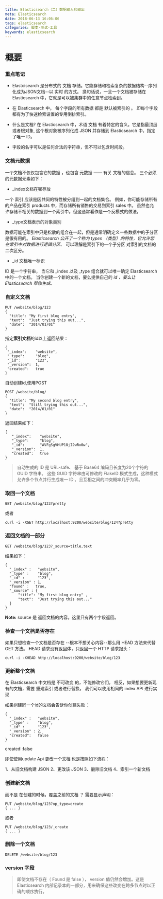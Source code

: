 ```yaml
---
title: Elasticsearch（二）数据输入和输出
meta: Elasticsearch
date: 2018-06-13 16:06:06
tags: elasticsearch
categories: 脚本-测试-工具
keywords: elasticsearch
---
```


# 概要
### 重点笔记

* Elastcisearch 是分布式的 文档 存储。它能存储和检索复杂的数据结构--序列化成为JSON文档--以 实时 的方式。 换句话说，一旦一个文档被存储在 Elasticsearch 中，它就是可以被集群中的任意节点检索到。

* 在 Elasticsearch 中， 每个字段的所有数据 都是 默认被索引的 。 即每个字段都有为了快速检索设置的专用倒排索引。

* 什么是文档? 在 Elasticsearch 中，术语 文档 有着特定的含义。它是指最顶层或者根对象, 这个根对象被序列化成 JSON 并存储到 Elasticsearch 中，指定了唯一 ID。

* 字段的名字可以是任何合法的字符串，但不可以包含时间段。

### 文档元数据
一个文档不仅仅包含它的数据 ，也包含 元数据 —— 有关 文档的信息。 三个必须的元数据元素如下：

* _index文档在哪存放

一个 索引 应该是因共同的特性被分组到一起的文档集合。 例如，你可能存储所有的产品在索引 products 中，而存储所有销售的交易到索引 sales 中。 虽然也允许存储不相关的数据到一个索引中，但这通常看作是一个反模式的做法。
* _type文档表示的对象类别

数据可能在索引中只是松散的组合在一起，但是通常明确定义一些数据中的子分区是很有用的。
*Elasticsearch 公开了一个称为 types （类型）的特性，它允许您在索引中对数据进行逻辑分区。*
可以理解是索引下的一个子分区 对索引的文档的二次区分。

* _id 文档唯一标识

ID 是一个字符串， 当它和 _index 以及 _type 组合就可以唯一确定 Elasticsearch 中的一个文档。 当你创建一个新的文档，要么提供自己的 _id ，要么让 Elasticsearch 帮你生成。_

### 自定义文档

  ```
  PUT /website/blog/123
  {
    "title": "My first blog entry",
    "text":  "Just trying this out...",
    "date":  "2014/01/01"
  }
  ```
  指定**索引文档**的id以上返回结果：
  ```
  {
   "_index":    "website",
   "_type":     "blog",
   "_id":       "123",
   "_version":  1,
   "created":   true
  }
  ```

  自动创建id,使用POST
  ```
  POST /website/blog/
  {
    "title": "My second blog entry",
    "text":  "Still trying this out...",
    "date":  "2014/01/01"
  }
  ```
返回结果如下：
```
{
   "_index":    "website",
   "_type":     "blog",
   "_id":       "AVFgSgVHUP18jI2wRx0w",
   "_version":  1,
   "created":   true
}
```
>自动生成的 ID 是 URL-safe、 基于 Base64 编码且长度为20个字符的 GUID 字符串。 这些 GUID 字符串由可修改的 FlakeID 模式生成，这种模式允许多个节点并行生成唯一 ID ，且互相之间的冲突概率几乎为零。

### 取回一个文档
```
GET /website/blog/123?pretty
```
或者
```
curl -i -XGET http://localhost:9200/website/blog/124?pretty
```
### 返回文档的一部分
```
GET /website/blog/123?_source=title,text
```
结果如下：
```
{
  "_index" :   "website",
  "_type" :    "blog",
  "_id" :      "123",
  "_version" : 1,
  "found" :   true,
  "_source" : {
      "title": "My first blog entry" ,
      "text":  "Just trying this out..."
  }
}
```
**Note:** source 是 返回文档的内容。这里只有两个字段返回。

### 检查一个文档是否存在
如果只想检查一个文档是否存在 --根本不想关心内容--那么用 HEAD 方法来代替 GET 方法。 HEAD 请求没有返回体，只返回一个 HTTP 请求报头：
```
curl -i -XHEAD http://localhost:9200/website/blog/123
```

### 更新整个文档
在 Elasticsearch 中文档是 不可改变 的，不能修改它们。 相反，如果想要更新现有的文档，需要 重建索引 或者进行替换， 我们可以使用相同的 index API 进行实现

如果创建同一个id的文档会告诉你创建失败：
```
{
  "_index" :   "website",
  "_type" :    "blog",
  "_id" :      "123",
  "_version" : 2,
  "created":   false
}
```
created :false

即使使用update Api 更改一个文档 也是按照如下流程：

1、从旧文档构建 JSON
2、更改该 JSON
3、删除旧文档
4、索引一个新文档

### 创建新文档
而不是 在创建的时候，覆盖之前的文档 ？
需要显示声明：
```
PUT /website/blog/123?op_type=create
{ ... }
```
或者
```
PUT /website/blog/123/_create
{ ... }
```

### 删除一个文档
```
DELETE /website/blog/123
```

### version 字段
>即使文档不存在（ Found 是 false ）， version 值仍然会增加。这是 Elasticsearch 内部记录本的一部分，用来确保这些改变在跨多节点时以正确的顺序执行。
